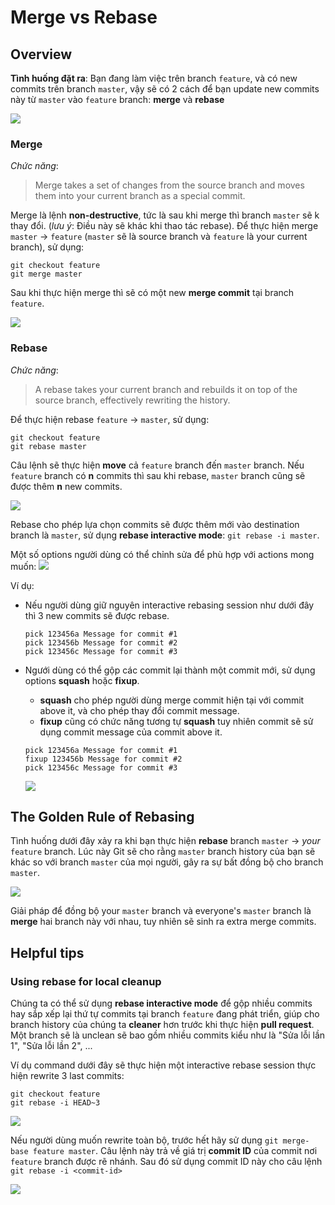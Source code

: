 # Merge vs Rebase

## Overview
**Tình huống đặt ra**: Bạn đang làm việc trên branch `feature`, và có new commits trên branch `master`, vậy sẽ có 2 cách để bạn update new commits này từ `master` vào `feature` branch: **merge** và **rebase**

![](imgs/forkedCommitHistory.JPG)

### Merge
*Chức năng*:
 > Merge takes a set of changes from the source branch and moves them into your current branch as a special commit.

Merge là lệnh **non-destructive**, tức là sau khi merge thì branch `master` sẽ k thay đổi. (*lưu ý*: Điều này sẽ khác khi thao tác rebase). Để thực hiện merge `master` &rightarrow; `feature` (`master` sẽ là source branch và `feature` là your current branch), sử dụng:
```
git checkout feature
git merge master
```
Sau khi thực hiện merge thì sẽ có một new **merge commit** tại branch `feature`.

![](imgs/mergeMasterIntoFeature.JPG)


### Rebase
*Chức năng*:
> A rebase takes your current branch and rebuilds it on top of the source branch, effectively rewriting the history.

Để thực hiện rebase `feature` &rightarrow; `master`, sử dụng:
```
git checkout feature
git rebase master
```
Câu lệnh sẽ thực hiện **move** cả `feature` branch đến `master` branch. Nếu `feature` branch có **n** commits thì sau khi rebase, `master` branch cũng sẽ được thêm **n** new commits.

![](imgs/rebaseFeatureIntoMaster.JPG)

Rebase cho phép lựa chọn commits sẽ được thêm mới vào destination branch  là `master`, sử dụng **rebase interactive mode**: `git rebase -i master`.

Một số options người dùng có thể chỉnh sửa để phù hợp với actions mong muốn:
![](imgs/squashOptions.JPG)

Ví dụ:
* Nếu người dùng giữ nguyên interactive rebasing session như dưới đây thì 3 new commits sẽ được rebase.
    ```
    pick 123456a Message for commit #1
    pick 123456b Message for commit #2
    pick 123456c Message for commit #3
    ```
* Ngưới dùng có thể gộp các commit lại thành một commit mới, sử dụng options **squash** hoặc **fixup**.
    * **squash** cho phép người dùng merge commit hiện tại với commit above it, và cho phép thay đổi commit message.
    * **fixup** cũng có chức năng tương tự **squash** tuy nhiên commit sẽ sử dụng commit message của commit above it.
    ```
    pick 123456a Message for commit #1
    fixup 123456b Message for commit #2
    pick 123456c Message for commit #3
    ```

    ![](imgs/rebaseInteractiveMode.JPG)


## The Golden Rule of Rebasing

Tình huống dưới đây xảy ra khi bạn thực hiện **rebase** branch `master` &rightarrow; *your* `feature` branch. Lúc này Git sẽ cho rằng `master` branch history của bạn sẽ khác so với branch `master` của mọi người, gây ra sự bất đồng bộ cho branch `master`.

![](imgs/goldenRule1.JPG)

Giải pháp để đồng bộ your `master` branch và everyone's `master` branch là **merge** hai branch này với nhau, tuy nhiên sẽ sinh ra extra merge commits.

## Helpful tips

### Using **rebase** for local cleanup
Chúng ta có thể sử dụng **rebase interactive mode** để gộp nhiều commits hay sắp xếp lại thứ tự commits tại branch `feature` đang phát triển, giúp cho branch history của chúng ta **cleaner** hơn trước khi thực hiện **pull request**. Một branch sẽ là unclean sẽ bao gồm nhiều commits kiểu như là "Sửa lỗi lần 1", "Sửa lỗi lần 2", ...

Ví dụ command dưới đây sẽ thực hiện một interactive rebase session thực hiện rewrite 3 last commits:
```
git checkout feature
git rebase -i HEAD~3
```

![](imgs/rebaseLocalCleanup.JPG)

Nếu người dùng muốn rewrite toàn bộ, trước hết hãy sử dụng `git merge-base feature master`. Câu lệnh này trả về giá trị **commit ID** của commit nơi `feature` branch được rẽ nhánh. Sau đó sử dụng commit ID này cho câu lệnh `git rebase -i <commit-id>`

![](imgs/mergeBase.JPG)
